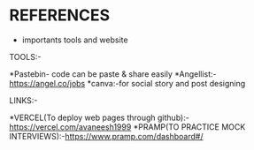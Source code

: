 # REFERENCES
* importants tools and website

TOOLS:-

*Pastebin- code can be paste & share easily
*Angellist:-https://angel.co/jobs
*canva:-for social story and post designing

LINKS:-

*VERCEL(To deploy web pages through github):- https://vercel.com/avaneesh1999
*PRAMP(TO PRACTICE MOCK INTERVIEWS):-https://www.pramp.com/dashboard#/
 
